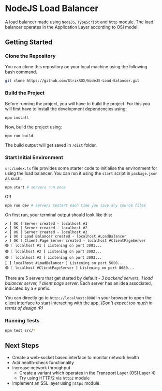 # NodeJS Load Balancer

A load balancer made using `NodeJS`, `TypeScript` and `http` module. The load balancer operates in the Application Layer according to OSI model.

## Getting Started

### Clone the Repository

You can clone this repository on your local machine using the following bash command.

```bash
git clone https://github.com/StrixROX/NodeJS-Load-Balancer.git
```

### Build the Project

Before running the project, you will have to build the project. For this you will first have to install the development dependencies using:

```bash
npm install
```

Now, build the project using:

```bash
npm run build
```

The build output will get saved in `/dist` folder.

### Start Initial Environment

`src/index.ts` file provides some starter code to initialise the environment for using the load balancer. You can run it using the `start` script in `package.json` as such:

```bash
npm start # servers run once
```

OR

```bash
npm run dev # servers restart each time you save any source files
```

On first run, your terminal output should look like this:

```
✔ [ OK ] Server created - localhost #1
✔ [ OK ] Server created - localhost #2
✔ [ OK ] Server created - localhost #3
✔ [ OK ] Load Balancer created - localhost #LoadBalancer
✔ [ OK ] Client Page Server created - localhost #ClientPageServer
🟢 [ localhost #1 ] Listening on port 3001...
🟢 [ localhost #2 ] Listening on port 3002...
🟢 [ localhost #3 ] Listening on port 3003...
🔷 [ localhost #LoadBalancer ] Listening on port 5000...
🟢 [ localhost #ClientPageServer ] Listening on port 8080...
```

There are 5 servers that get started by default - _3 backend servers, 1 load balancer server, 1 client page server_. Each server has an idea associated, indicated by a `#` prefix.

You can directly go to `http://localhost:8080` in your browser to open the client interface to start interacting with the app. _(Don't expect too much in terms of design :P)_

### Running Tests

```bash
npm test src/*
```

## Next Steps

- Create a web-socket based interface to monitor network health
- Add health-check functionality
- Increase network throughput
  - Create a variant which operates in the Transport Layer (OSI Layer 4)
  - Try using HTTP/2 via `http2` module
- Implement an SSL layer using `https` module.
